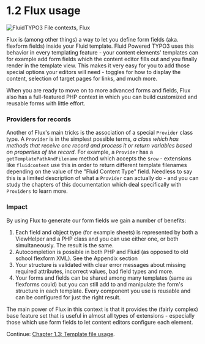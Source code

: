 1.2 Flux usage
==============

![FluidTYPO3 File contexts, Flux](../Images/FileContext/Flux.svgz)

Flux is (among other things) a way to let you define form fields (aka. flexform fields) inside your Fluid template. Fluid Powered TYPO3 uses this behavior in every templating feature - your content elements' templates can for example add form fields which the content editor fills out and you finally render in the template view. This makes it very easy for you to add those special options your editors will need - toggles for how to display the content, selection of target pages for links, and much more.

When you are ready to move on to more advanced forms and fields, Flux also has a full-featured PHP context in which you can build customized and reusable forms with little effort.

### Providers for records

Another of Flux's main tricks is the association of a special `Provider` class type. A `Provider` is in the simplest possible terms, _a class which has methods that receive one record and process it or return variables based on properties of the record_. For example, a `Provider` has a `getTemplatePathAndFilename` method which accepts the `$row` - extensions like `fluidcontent` use this in order to return different template filenames depending on the value of the "Fluid Content Type" field. Needless to say this is a limited description of what a `Provider` can actually do - and you can study the chapters of this documentation which deal specifically with `Providers` to learn more.

### Impact

By using Flux to generate our form fields we gain a number of benefits:

1. Each field and object type (for example sheets) is represented by both a ViewHelper and a PHP class and you can use either one, or both simultaneously. The result is the same.
2. Autocompletion is possible in both PHP and Fluid (as opposed to old school flexform XML). See the Appendix section
3. Your structure is validated with clear error messages about missing required attributes, incorrect values, bad field types and more.
4. Your forms and fields can be shared among many templates (same as flexforms could) but you can still add to and manipulate the form's structure in each template. Every component you use is reusable and can be configured for just the right result.

The main power of Flux in this context is that it provides the (fairly complex) base feature set that is useful in almost all types of extensions - especially those which use form fields to let content editors configure each element.

Continue: [Chapter 1.3: Template file usage](1.3.TemplateFileUsage.md).
